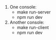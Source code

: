 1. One console:
   - make run-server
   - npm run dev
2. Another console:
   - make run-client
   - npm run dev
